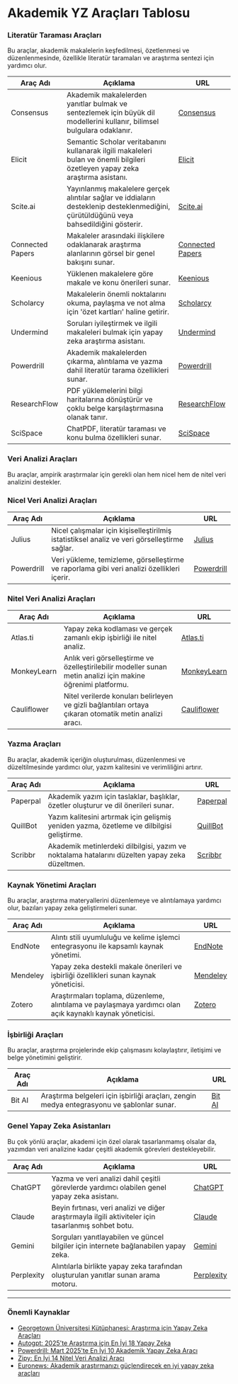 # Akademik YZ Araçları Tablosu

### Literatür Taraması Araçları

Bu araçlar, akademik makalelerin keşfedilmesi, özetlenmesi ve düzenlenmesinde, özellikle literatür taramaları ve araştırma sentezi için yardımcı olur.

| Araç Adı | Açıklama | URL |
| --- | --- | --- |
| Consensus | Akademik makalelerden yanıtlar bulmak ve sentezlemek için büyük dil modellerini kullanır, bilimsel bulgulara odaklanır. | [Consensus](https://consensus.app/) |
| Elicit | Semantic Scholar veritabanını kullanarak ilgili makaleleri bulan ve önemli bilgileri özetleyen yapay zeka araştırma asistanı. | [Elicit](https://elicit.com/) |
| Scite.ai | Yayınlanmış makalelere gerçek alıntılar sağlar ve iddiaların desteklenip desteklenmediğini, çürütüldüğünü veya bahsedildiğini gösterir. | [Scite.ai](https://scite.ai/) |
| Connected Papers | Makaleler arasındaki ilişkilere odaklanarak araştırma alanlarının görsel bir genel bakışını sunar. | [Connected Papers](https://www.connectedpapers.com/) |
| Keenious | Yüklenen makalelere göre makale ve konu önerileri sunar. | [Keenious](https://keenious.com/) |
| Scholarcy | Makalelerin önemli noktalarını okuma, paylaşma ve not alma için 'özet kartları' haline getirir. | [Scholarcy](https://www.scholarcy.com/) |
| Undermind | Soruları iyileştirmek ve ilgili makaleleri bulmak için yapay zeka araştırma asistanı. | [Undermind](https://www.undermind.ai/) |
| Powerdrill | Akademik makalelerden çıkarma, alıntılama ve yazma dahil literatür tarama özellikleri sunar. | [Powerdrill](https://powerdrill.ai/) |
| ResearchFlow | PDF yüklemelerini bilgi haritalarına dönüştürür ve çoklu belge karşılaştırmasına olanak tanır. | [ResearchFlow](https://rflow.ai/) |
| SciSpace | ChatPDF, literatür taraması ve konu bulma özellikleri sunar. | [SciSpace](https://typeset.io/) |

### Veri Analizi Araçları

Bu araçlar, ampirik araştırmalar için gerekli olan hem nicel hem de nitel veri analizini destekler.

### Nicel Veri Analizi Araçları

| Araç Adı | Açıklama | URL |
| --- | --- | --- |
| Julius | Nicel çalışmalar için kişiselleştirilmiş istatistiksel analiz ve veri görselleştirme sağlar. | [Julius](https://julius.ai/) |
| Powerdrill | Veri yükleme, temizleme, görselleştirme ve raporlama gibi veri analizi özellikleri içerir. | [Powerdrill](https://powerdrill.ai/) |

### Nitel Veri Analizi Araçları

| Araç Adı | Açıklama | URL |
| --- | --- | --- |
| Atlas.ti | Yapay zeka kodlaması ve gerçek zamanlı ekip işbirliği ile nitel analiz. | [Atlas.ti](https://atlasti.com/) |
| MonkeyLearn | Anlık veri görselleştirme ve özelleştirilebilir modeller sunan metin analizi için makine öğrenimi platformu. | [MonkeyLearn](https://monkeylearn.com/) |
| Cauliflower | Nitel verilerde konuları belirleyen ve gizli bağlantıları ortaya çıkaran otomatik metin analizi aracı. | [Cauliflower](https://www.cauliflower.ai/) |

### Yazma Araçları

Bu araçlar, akademik içeriğin oluşturulması, düzenlenmesi ve düzeltilmesinde yardımcı olur, yazım kalitesini ve verimliliğini artırır.

| Araç Adı | Açıklama | URL |
| --- | --- | --- |
| Paperpal | Akademik yazım için taslaklar, başlıklar, özetler oluşturur ve dil önerileri sunar. | [Paperpal](https://paperpal.com/) |
| QuillBot | Yazım kalitesini artırmak için gelişmiş yeniden yazma, özetleme ve dilbilgisi geliştirme. | [QuillBot](https://quillbot.com/) |
| Scribbr | Akademik metinlerdeki dilbilgisi, yazım ve noktalama hatalarını düzelten yapay zeka düzeltmen. | [Scribbr](https://www.scribbr.com/) |

### Kaynak Yönetimi Araçları

Bu araçlar, araştırma materyallerini düzenlemeye ve alıntılamaya yardımcı olur, bazıları yapay zeka geliştirmeleri sunar.

| Araç Adı | Açıklama | URL |
| --- | --- | --- |
| EndNote | Alıntı stili uyumluluğu ve kelime işlemci entegrasyonu ile kapsamlı kaynak yönetimi. | [EndNote](https://endnote.com/) |
| Mendeley | Yapay zeka destekli makale önerileri ve işbirliği özellikleri sunan kaynak yöneticisi. | [Mendeley](https://www.mendeley.com/) |
| Zotero | Araştırmaları toplama, düzenleme, alıntılama ve paylaşmaya yardımcı olan açık kaynaklı kaynak yöneticisi. | [Zotero](https://www.zotero.org/) |

### İşbirliği Araçları

Bu araçlar, araştırma projelerinde ekip çalışmasını kolaylaştırır, iletişimi ve belge yönetimini geliştirir.

| Araç Adı | Açıklama | URL |
| --- | --- | --- |
| Bit AI | Araştırma belgeleri için işbirliği araçları, zengin medya entegrasyonu ve şablonlar sunar. | [Bit AI](https://bit.ai/) |

### Genel Yapay Zeka Asistanları

Bu çok yönlü araçlar, akademi için özel olarak tasarlanmamış olsalar da, yazımdan veri analizine kadar çeşitli akademik görevleri destekleyebilir.

| Araç Adı | Açıklama | URL |
| --- | --- | --- |
| ChatGPT | Yazma ve veri analizi dahil çeşitli görevlerde yardımcı olabilen genel yapay zeka asistanı. | [ChatGPT](https://chat.openai.com/) |
| Claude | Beyin fırtınası, veri analizi ve diğer araştırmayla ilgili aktiviteler için tasarlanmış sohbet botu. | [Claude](https://claude.ai/) |
| Gemini | Sorguları yanıtlayabilen ve güncel bilgiler için internete bağlanabilen yapay zeka. | [Gemini](https://gemini.google.com/) |
| Perplexity | Alıntılarla birlikte yapay zeka tarafından oluşturulan yanıtlar sunan arama motoru. | [Perplexity](https://www.perplexity.ai/) |

---

### Önemli Kaynaklar

- [Georgetown Üniversitesi Kütüphanesi: Araştırma için Yapay Zeka Araçları](https://guides.library.georgetown.edu/ai/tools)
- [Autogpt: 2025'te Araştırma için En İyi 18 Yapay Zeka](https://autogpt.net/20-best-ai-for-research-in-2025/)
- [Powerdrill: Mart 2025'te En İyi 10 Akademik Yapay Zeka Aracı](https://powerdrill.ai/blog/top-academic-ai-tools)
- [Zipy: En İyi 14 Nitel Veri Analizi Aracı](https://www.zipy.ai/blog/qualitative-data-analysis-tools)
- [Euronews: Akademik araştırmanızı güçlendirecek en iyi yapay zeka araçları](https://www.euronews.com/next/2024/01/20/best-ai-tools-academic-research-chatgpt-consensus-chatpdf-elicit-research-rabbit-scite)